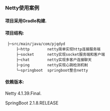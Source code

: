 ### Netty使用案例

#### 项目采用Gradle构建.

#### 项目结构:
 ```
  ├─src/main/java/com/pjqdyd
      ├─http        netty简单实现http连接服务端
      ├─socket      netty实现socket服务端和客户端
      ├─chat        netty实现多客户连接聊天
      ├─ping        netty实现心跳检测机制
      └─springboot  springboot整合netty
 ```


#### 依赖版本:
  Netty       4.1.39.Final.
  
  SpringBoot  2.1.8.RELEASE